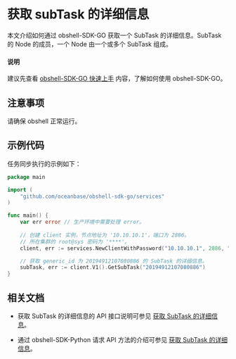 # 获取 subTask 的详细信息

本文介绍如何通过 obshell-SDK-GO 获取一个 SubTask 的详细信息。SubTask 的 Node 的成员，一个 Node 由一个或多个 SubTask 组成。

<main id="notice" type='explain'>
  <h4>说明</h4>
  <p>建议先查看 <a href='100.quickstart-of-go.md'>obshell-SDK-GO 快速上手</a> 内容，了解如何使用 obshell-SDK-GO。</p>
</main>

## 注意事项

请确保 obshell 正常运行。

## 示例代码

任务同步执行的示例如下：

```go
package main

import (
    "github.com/oceanbase/obshell-sdk-go/services"
)

func main() {
    var err error // 生产环境中需要处理 error。
    
    // 创建 client 实例，节点地址为 '10.10.10.1'，端口为 2886。
    // 所在集群的 root@sys 密码为 '****'。
    client, err := services.NewClientWithPassword("10.10.10.1", 2886, "***")

    // 获取 generic_id 为 20194912107080886 的 SubTask 的详细信息。
    subTask, err := client.V1().GetSubTask("20194912107080886")
}
```

## 相关文档

* 获取 SubTask 的详细信息的 API 接口说明可参见 [获取 SubTask 的详细信息](../../400.obshell-api-reference/2200.get-sub-task-detail.md)。

* 通过 obshell-SDK-Python 请求 API 方法的介绍可参见 [获取 SubTask 的详细信息](../100.python/2200.get-sub-task-detail-of-python.md)。
